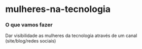 # mulheres-na-tecnologia

### O que vamos fazer

Dar visibilidade as mulheres da tecnologia através de um canal (site/blog/redes sociais)